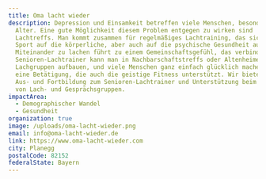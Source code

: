 ```yaml
---
title: Oma lacht wieder
description: Depression und Einsamkeit betreffen viele Menschen, besonders im
  Alter. Eine gute Möglichkeit diesem Problem entgegen zu wirken sind
  Lachtreffs. Man kommt zusammen für regelmäßiges Lachtraining, das sich wie
  Sport auf die körperliche, aber auch auf die psychische Gesundheit auswirkt.
  Miteinander zu lachen führt zu einem Gemeinschaftsgefühl, das verbindet. Als
  Senioren-Lachtrainer kann man in Nachbarschaftstreffs oder Altenheimen
  Lachgruppen aufbauen, und viele Menschen ganz einfach glücklich machen. Es ist
  eine Betätigung, die auch die geistige Fitness unterstützt. Wir bieten die
  Aus- und Fortbildung zum Senioren-Lachtrainer und Unterstützung beim Aufbau
  von Lach- und Gesprächsgruppen.
impactArea:
  - Demographischer Wandel
  - Gesundheit
organization: true
image: /uploads/oma-lacht-wieder.png
email: info@oma-lacht-wieder.de
link: https://www.oma-lacht-wieder.com
city: Planegg
postalCode: 82152
federalState: Bayern
---
```

